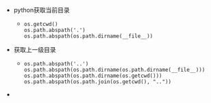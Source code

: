 - python获取当前目录
	- ```
	  os.getcwd()
	  os.path.abspath('.')
	  os.path.abspath(os.path.dirname(__file__))
	  ```
- 获取上一级目录
	- ```
	  os.path.abspath('..')
	  os.path.abspath(os.path.dirname(os.path.dirname(__file__)))
	  os.path.abspath(os.path.dirname(os.getcwd()))
	  os.path.abspath(os.path.join(os.getcwd(), ".."))
	  ```
-